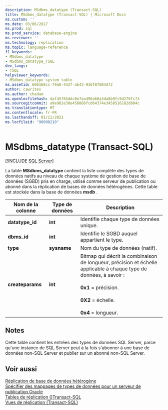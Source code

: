 ```yaml
---
description: MSdbms_datatype (Transact-SQL)
title: MSdbms_datatype (Transact-SQL) | Microsoft Docs
ms.custom: ''
ms.date: 03/06/2017
ms.prod: sql
ms.prod_service: database-engine
ms.reviewer: ''
ms.technology: replication
ms.topic: language-reference
f1_keywords:
- MSdbms_datatype
- MSdbms_datatype_TSQL
dev_langs:
- TSQL
helpviewer_keywords:
- MSdbms_datatype system table
ms.assetid: 606168cc-79a8-442f-ab43-936f8f884d72
author: cawrites
ms.author: chadam
ms.openlocfilehash: daf45f65ddc0e7ea496a60a3da8b9fc9d270fc73
ms.sourcegitcommit: a9e982e30e458866fcd64374e3458516182d604c
ms.translationtype: MT
ms.contentlocale: fr-FR
ms.lasthandoff: 01/11/2021
ms.locfileid: "98098210"
---
```

# <a name="msdbms_datatype-transact-sql"></a>MSdbms_datatype (Transact-SQL)
[!INCLUDE [SQL Server](../../includes/applies-to-version/sqlserver.md)]

  La table **MSdbms_datatype** contient la liste complète des types de données natifs au niveau de chaque système de gestion de base de données (SGBD) pris en charge, utilisé comme serveur de publication ou abonné dans la réplication de bases de données hétérogènes. Cette table est stockée dans la base de données **msdb** .  
  
|Nom de la colonne|Type de données|Description|  
|-----------------|---------------|-----------------|  
|**datatype_id**|**int**|Identifie chaque type de données unique.|  
|**dbms_id**|**int**|Identifie le SGBD auquel appartient le type.|  
|**type**|**sysname**|Nom du type de données (natif).|  
|**createparams**|**int**|Bitmap qui décrit la combinaison de longueur, précision et échelle applicable à chaque type de données, à savoir :<br /><br /> **0x1** = précision.<br /><br /> **0X2** = échelle.<br /><br /> **0x4** = longueur.|  
  
## <a name="remarks"></a>Notes  
 Cette table contient les entrées des types de données SQL Server, parce qu'une instance de SQL Server peut à la fois s'abonner à une base de données non-SQL Server et publier sur un abonné non-SQL Server.  
  
## <a name="see-also"></a>Voir aussi  
 [Réplication de base de données hétérogène](../../relational-databases/replication/non-sql/heterogeneous-database-replication.md)   
 [Spécifier des mappages de types de données pour un serveur de publication Oracle](../../relational-databases/replication/publish/specify-data-type-mappings-for-an-oracle-publisher.md)   
 [Tables de réplication &#40;&#41;Transact-SQL ](../../relational-databases/system-tables/replication-tables-transact-sql.md)   
 [Vues de réplication &#40;Transact-SQL&#41;](../../relational-databases/system-views/replication-views-transact-sql.md)  
  
  
